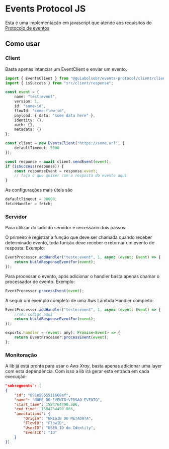 # Events Protocol JS

Esta é uma implementação em javascript que atende aos requisitos do
[Protocolo de eventos](https://github.com/GuiaBolso/events-protocol)

## Como usar

### Client

Basta apenas intanciar um EventClient e enviar um evento.

```ts
import { EventsClient } from "@guiabolsobr/events-protocol/client/client";
import { isSuccess } from "src/client/response";

const event = {
    name: "test:event",
    version: 1,
    id: "some-id",
    flowId: "some-flow-id",
    payload: { data: "some data here" },
    identity: {},
    auth: {},
    metadata: {}
};

const client = new EventsClient("https://some.url", {
    defaultTimeout: 5000
});

const response = await client.sendEvent(event);
if (isSuccess(response)) {
    const responseEvent = response.event;
    // faça o que quiser com a resposta do evento aqui
}
```

As configurações mais úteis são

```js
defaultTimeout = 30000;
fetchHandler = fetch;
```

### Servidor

Para utilizar do lado do servidor é necessário dois passos:

O primeiro é registrar a função que deve ser chamada quando receber determinado evento, toda função deve receber e retornar um evento de resposta:
Exemplo:

```js
EventProcessor.addHandler("teste:event", 1, async (event: Event) => {
    return buildResponseEventFor(event);
});
```

Para processar o evento, após adicionar o handler basta apenas chamar o processador de evento.
Exemplo:

```js
EventProcessor.processEvent(event);
```

A seguir um exemplo completo de uma Aws Lambda Handler completo:

```js
EventProcessor.addHandler("teste:event", 1, async (event: Event) => {
    //seu codigo aqui
    return buildResponseEventFor(event);
});

exports.handler = (event: any): Promise<Event> => {
    return EventProcessor.processEvent(event);
};
```

### Monitoração

A lib já está pronta para usar o _Aws Xray_, basta apenas adicionar uma layer com esta dependência.
Com isso a lib irá gerar esta entrada em cada execução:

```json
"subsegments": [
{
	"id": "891e5565511668ef",
	"name": "NOME_DO_EVENTO:VERSAO_EVENTO",
	"start_time": 1584764490.606,
	"end_time": 1584764490.866,
	"annotations": {
		"Origin": "ORIGIN DO METADATA",
		"FlowID": "FlowID",
		"UserID": "USER_ID do Identity",
		"EventID": "ID"
	}
}]
```
